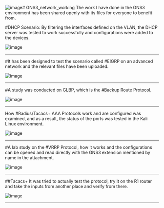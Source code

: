 ![image](https://github.com/user-attachments/assets/b7f232e1-175f-46a4-ae4a-7de2dce98c2d)# GNS3_network_working
The work I have done in the GNS3 environment has been shared openly with its files for everyone to benefit from.

#DHCP Scenario: By filtering the interfaces defined on the VLAN, the DHCP server was tested to work successfully and configurations were added to the devices.

![image](https://github.com/user-attachments/assets/977801b1-8a62-4f2f-996f-b7e81eb26a13)

---------------------------------------------------------------------------------------------------
#It has been designed to test the scenario called #EIGRP on an advanced network and the relevant files have been uploaded.

![image](https://github.com/user-attachments/assets/a4161274-d7ca-43df-b8ef-8e95b2be3ba9)

------------------------------------------------------------------------------------------------------
#A study was conducted on GLBP, which is the #Backup Route Protocol.

![image](https://github.com/user-attachments/assets/cde9f8d1-1536-4968-b8a6-670402d8104e)

----------------------------------------------------------------------------------------------------

How #Radius/Tacacs+ AAA Protocols work and are configured was examined, and as a result, the status of the ports was tested in the Kali Linux environment.

![image](https://github.com/user-attachments/assets/1a04f3f2-3cf6-4d04-826b-abf12cd038cc)

----------------------------------------------------------------------------------------------------

#A lab study on the #VRRP Protocol, how it works and the configurations can be opened and read directly with the GNS3 extension mentioned by name in the attachment.

![image](https://github.com/user-attachments/assets/09c29b51-3784-4923-959b-0954068b6288)

----------------------------------------------------------------------------------------------------

##Tacacs+ It was tried to actually test the protocol, try it on the R1 router and take the inputs from another place and verify from there.

![image](https://github.com/user-attachments/assets/e2cb0537-5b60-487d-aa54-937e25f938e0)

------------------------------------------------------------------------------------------------------





